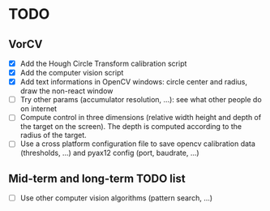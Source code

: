 # TODO

## VorCV

- [x] Add the Hough Circle Transform calibration script
- [x] Add the computer vision script
- [x] Add text informations in OpenCV windows: circle center and radius, draw
      the non-react window
- [ ] Try other params (accumulator resolution, ...): see what other people do
      on internet
- [ ] Compute control in three dimensions (relative width height and depth of
      the target on the screen). The depth is computed according to the radius
      of the target.
- [ ] Use a cross platform configuration file to save opencv calibration data
      (thresholds, ...) and pyax12 config (port, baudrate, ...)

## Mid-term and long-term TODO list

- [ ] Use other computer vision algorithms (pattern search, ...)

